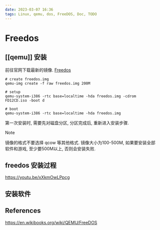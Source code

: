 ```yaml
---
date: 2023-03-07 16:36
tags: Linux, qemu, dos, FreeDOS, Doc, TODO
---
```


# Freedos

## [[qemu]] 安装

前往官网下载最新的镜像. [Freedos](https://www.freedos.org/download/)

```shell
# create freedos.img
qemu-img create -f raw freedos.img 200M

# setup
qemu-system-i386 -rtc base=localtime -hda freedos.img -cdrom FD12CD.iso -boot d

# boot
qemu-system-i386 -rtc base=localtime -hda freedos.img
```

第一次安装时, 需要先对磁盘分区, 分区完成后, 重新进入安装步骤.

> [!note]
> 镜像的格式不要选择 qcow 等其他格式. 镜像大小为100-500M, 如果要安装全部软件和游戏, 至少要500M以上, 否则会安装失败.

## freedos 安装过程

<https://youtu.be/xXkmOwLPpcg>

## 安装软件

## References

<https://en.wikibooks.org/wiki/QEMU/FreeDOS>
